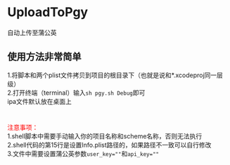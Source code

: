# UploadToPgy
自动上传至蒲公英

## 使用方法非常简单  
1.将脚本和两个plist文件拷贝到项目的根目录下（也就是说和*.xcodeproj同一层级）  
2.打开终端（terminal）输入`sh pgy.sh Debug`即可  
ipa文件默认放在桌面上  
# #
<font color="red">注意事项：</font>  
1.shell脚本中需要手动输入你的项目名称和scheme名称，否则无法执行  
2.shell代码的第15行是设置Info.plist路径的，如果路径不一致可以自行修改  
3.文件中需要设置蒲公英参数`user_key=""`和`api_key=""`  
